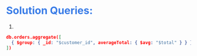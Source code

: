 <h1 style="color:#397ce7">Solution Queries:</h1>

1.

```json
db.orders.aggregate([
  { $group: { _id: "$customer_id", averageTotal: { $avg: "$total" } } }
])

```
